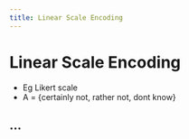 ```yaml
---
title: Linear Scale Encoding
---
```


# Linear Scale Encoding
- Eg Likert scale
- A = {certainly not, rather not, dont know}

## …












